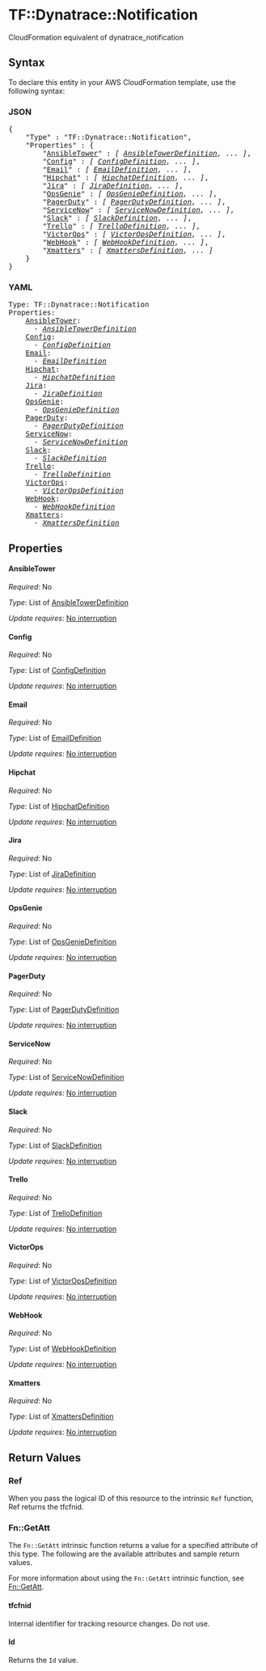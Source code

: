 # TF::Dynatrace::Notification

CloudFormation equivalent of dynatrace_notification

## Syntax

To declare this entity in your AWS CloudFormation template, use the following syntax:

### JSON

<pre>
{
    "Type" : "TF::Dynatrace::Notification",
    "Properties" : {
        "<a href="#ansibletower" title="AnsibleTower">AnsibleTower</a>" : <i>[ <a href="ansibletowerdefinition.md">AnsibleTowerDefinition</a>, ... ]</i>,
        "<a href="#config" title="Config">Config</a>" : <i>[ <a href="configdefinition.md">ConfigDefinition</a>, ... ]</i>,
        "<a href="#email" title="Email">Email</a>" : <i>[ <a href="emaildefinition.md">EmailDefinition</a>, ... ]</i>,
        "<a href="#hipchat" title="Hipchat">Hipchat</a>" : <i>[ <a href="hipchatdefinition.md">HipchatDefinition</a>, ... ]</i>,
        "<a href="#jira" title="Jira">Jira</a>" : <i>[ <a href="jiradefinition.md">JiraDefinition</a>, ... ]</i>,
        "<a href="#opsgenie" title="OpsGenie">OpsGenie</a>" : <i>[ <a href="opsgeniedefinition.md">OpsGenieDefinition</a>, ... ]</i>,
        "<a href="#pagerduty" title="PagerDuty">PagerDuty</a>" : <i>[ <a href="pagerdutydefinition.md">PagerDutyDefinition</a>, ... ]</i>,
        "<a href="#servicenow" title="ServiceNow">ServiceNow</a>" : <i>[ <a href="servicenowdefinition.md">ServiceNowDefinition</a>, ... ]</i>,
        "<a href="#slack" title="Slack">Slack</a>" : <i>[ <a href="slackdefinition.md">SlackDefinition</a>, ... ]</i>,
        "<a href="#trello" title="Trello">Trello</a>" : <i>[ <a href="trellodefinition.md">TrelloDefinition</a>, ... ]</i>,
        "<a href="#victorops" title="VictorOps">VictorOps</a>" : <i>[ <a href="victoropsdefinition.md">VictorOpsDefinition</a>, ... ]</i>,
        "<a href="#webhook" title="WebHook">WebHook</a>" : <i>[ <a href="webhookdefinition.md">WebHookDefinition</a>, ... ]</i>,
        "<a href="#xmatters" title="Xmatters">Xmatters</a>" : <i>[ <a href="xmattersdefinition.md">XmattersDefinition</a>, ... ]</i>
    }
}
</pre>

### YAML

<pre>
Type: TF::Dynatrace::Notification
Properties:
    <a href="#ansibletower" title="AnsibleTower">AnsibleTower</a>: <i>
      - <a href="ansibletowerdefinition.md">AnsibleTowerDefinition</a></i>
    <a href="#config" title="Config">Config</a>: <i>
      - <a href="configdefinition.md">ConfigDefinition</a></i>
    <a href="#email" title="Email">Email</a>: <i>
      - <a href="emaildefinition.md">EmailDefinition</a></i>
    <a href="#hipchat" title="Hipchat">Hipchat</a>: <i>
      - <a href="hipchatdefinition.md">HipchatDefinition</a></i>
    <a href="#jira" title="Jira">Jira</a>: <i>
      - <a href="jiradefinition.md">JiraDefinition</a></i>
    <a href="#opsgenie" title="OpsGenie">OpsGenie</a>: <i>
      - <a href="opsgeniedefinition.md">OpsGenieDefinition</a></i>
    <a href="#pagerduty" title="PagerDuty">PagerDuty</a>: <i>
      - <a href="pagerdutydefinition.md">PagerDutyDefinition</a></i>
    <a href="#servicenow" title="ServiceNow">ServiceNow</a>: <i>
      - <a href="servicenowdefinition.md">ServiceNowDefinition</a></i>
    <a href="#slack" title="Slack">Slack</a>: <i>
      - <a href="slackdefinition.md">SlackDefinition</a></i>
    <a href="#trello" title="Trello">Trello</a>: <i>
      - <a href="trellodefinition.md">TrelloDefinition</a></i>
    <a href="#victorops" title="VictorOps">VictorOps</a>: <i>
      - <a href="victoropsdefinition.md">VictorOpsDefinition</a></i>
    <a href="#webhook" title="WebHook">WebHook</a>: <i>
      - <a href="webhookdefinition.md">WebHookDefinition</a></i>
    <a href="#xmatters" title="Xmatters">Xmatters</a>: <i>
      - <a href="xmattersdefinition.md">XmattersDefinition</a></i>
</pre>

## Properties

#### AnsibleTower

_Required_: No

_Type_: List of <a href="ansibletowerdefinition.md">AnsibleTowerDefinition</a>

_Update requires_: [No interruption](https://docs.aws.amazon.com/AWSCloudFormation/latest/UserGuide/using-cfn-updating-stacks-update-behaviors.html#update-no-interrupt)

#### Config

_Required_: No

_Type_: List of <a href="configdefinition.md">ConfigDefinition</a>

_Update requires_: [No interruption](https://docs.aws.amazon.com/AWSCloudFormation/latest/UserGuide/using-cfn-updating-stacks-update-behaviors.html#update-no-interrupt)

#### Email

_Required_: No

_Type_: List of <a href="emaildefinition.md">EmailDefinition</a>

_Update requires_: [No interruption](https://docs.aws.amazon.com/AWSCloudFormation/latest/UserGuide/using-cfn-updating-stacks-update-behaviors.html#update-no-interrupt)

#### Hipchat

_Required_: No

_Type_: List of <a href="hipchatdefinition.md">HipchatDefinition</a>

_Update requires_: [No interruption](https://docs.aws.amazon.com/AWSCloudFormation/latest/UserGuide/using-cfn-updating-stacks-update-behaviors.html#update-no-interrupt)

#### Jira

_Required_: No

_Type_: List of <a href="jiradefinition.md">JiraDefinition</a>

_Update requires_: [No interruption](https://docs.aws.amazon.com/AWSCloudFormation/latest/UserGuide/using-cfn-updating-stacks-update-behaviors.html#update-no-interrupt)

#### OpsGenie

_Required_: No

_Type_: List of <a href="opsgeniedefinition.md">OpsGenieDefinition</a>

_Update requires_: [No interruption](https://docs.aws.amazon.com/AWSCloudFormation/latest/UserGuide/using-cfn-updating-stacks-update-behaviors.html#update-no-interrupt)

#### PagerDuty

_Required_: No

_Type_: List of <a href="pagerdutydefinition.md">PagerDutyDefinition</a>

_Update requires_: [No interruption](https://docs.aws.amazon.com/AWSCloudFormation/latest/UserGuide/using-cfn-updating-stacks-update-behaviors.html#update-no-interrupt)

#### ServiceNow

_Required_: No

_Type_: List of <a href="servicenowdefinition.md">ServiceNowDefinition</a>

_Update requires_: [No interruption](https://docs.aws.amazon.com/AWSCloudFormation/latest/UserGuide/using-cfn-updating-stacks-update-behaviors.html#update-no-interrupt)

#### Slack

_Required_: No

_Type_: List of <a href="slackdefinition.md">SlackDefinition</a>

_Update requires_: [No interruption](https://docs.aws.amazon.com/AWSCloudFormation/latest/UserGuide/using-cfn-updating-stacks-update-behaviors.html#update-no-interrupt)

#### Trello

_Required_: No

_Type_: List of <a href="trellodefinition.md">TrelloDefinition</a>

_Update requires_: [No interruption](https://docs.aws.amazon.com/AWSCloudFormation/latest/UserGuide/using-cfn-updating-stacks-update-behaviors.html#update-no-interrupt)

#### VictorOps

_Required_: No

_Type_: List of <a href="victoropsdefinition.md">VictorOpsDefinition</a>

_Update requires_: [No interruption](https://docs.aws.amazon.com/AWSCloudFormation/latest/UserGuide/using-cfn-updating-stacks-update-behaviors.html#update-no-interrupt)

#### WebHook

_Required_: No

_Type_: List of <a href="webhookdefinition.md">WebHookDefinition</a>

_Update requires_: [No interruption](https://docs.aws.amazon.com/AWSCloudFormation/latest/UserGuide/using-cfn-updating-stacks-update-behaviors.html#update-no-interrupt)

#### Xmatters

_Required_: No

_Type_: List of <a href="xmattersdefinition.md">XmattersDefinition</a>

_Update requires_: [No interruption](https://docs.aws.amazon.com/AWSCloudFormation/latest/UserGuide/using-cfn-updating-stacks-update-behaviors.html#update-no-interrupt)

## Return Values

### Ref

When you pass the logical ID of this resource to the intrinsic `Ref` function, Ref returns the tfcfnid.

### Fn::GetAtt

The `Fn::GetAtt` intrinsic function returns a value for a specified attribute of this type. The following are the available attributes and sample return values.

For more information about using the `Fn::GetAtt` intrinsic function, see [Fn::GetAtt](https://docs.aws.amazon.com/AWSCloudFormation/latest/UserGuide/intrinsic-function-reference-getatt.html).

#### tfcfnid

Internal identifier for tracking resource changes. Do not use.

#### Id

Returns the <code>Id</code> value.

